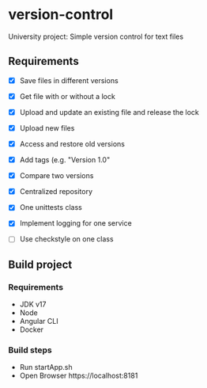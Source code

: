 # version-control
University project: Simple version control for text files

## Requirements
- [x] Save files in different versions 
- [x] Get file with or without a lock 
- [x] Upload and update an existing file and release the lock 
- [x] Upload new files 
- [x] Access and restore old versions 
- [x] Add tags (e.g. "Version 1.0" 
- [x] Compare two versions
- [x] Centralized repository 
- [x] One unittests class
- [x] Implement logging for one service
- [ ] Use checkstyle on one class

 
## Build project
### Requirements
- JDK v17
- Node
- Angular CLI
- Docker

### Build steps
- Run startApp.sh
- Open Browser https://localhost:8181
